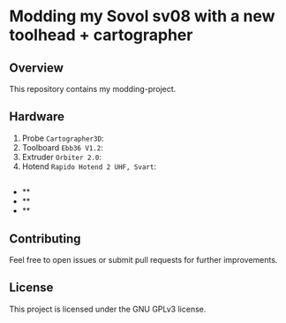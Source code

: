 # Modding my Sovol sv08 with a new toolhead + cartographer
## Overview
This repository contains my modding-project.

## Hardware
1. Probe     `Cartographer3D`: 
2. Toolboard `Ebb36 V1.2`:
3. Extruder  `Orbiter 2.0`:
4. Hotend    `Rapido Hotend 2 UHF, Svart`:


## 
### 
- **
- **
- **



## Contributing
Feel free to open issues or submit pull requests for further improvements.

## License
This project is licensed under the GNU GPLv3 license.
